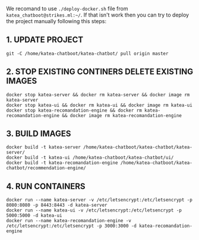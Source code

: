 
We recomand to use ```./deploy-docker.sh``` file from ```katea_chatboot@strikes.ml:~/```. If that isn't work then you can try to deploy the project manually following this steps:

## 1. UPDATE PROJECT
```
git -C /home/katea-chatboot/katea-chatbot/ pull origin master
```
## 2. STOP EXISTING CONTINERS DELETE EXISTING IMAGES
```
docker stop katea-server && docker rm katea-server && docker image rm katea-server
docker stop katea-ui && docker rm katea-ui && docker image rm katea-ui
docker stop katea-recomandation-engine && docker rm katea-recomandation-engine && docker image rm katea-recomandation-engine
```
## 3. BUILD IMAGES
```
docker build -t katea-server /home/katea-chatboot/katea-chatbot/katea-server/
docker build -t katea-ui /home/katea-chatboot/katea-chatbot/ui/
docker build -t katea-recomandation-engine /home/katea-chatboot/katea-chatbot/recommendation-engine/
```
## 4. RUN CONTAINERS
```
docker run --name katea-server -v /etc/letsencrypt:/etc/letsencrypt -p 8080:8080 -p 8443:8443 -d katea-server
docker run --name katea-ui -v /etc/letsencrypt:/etc/letsencrypt -p 5000:5000 -d katea-ui
docker run --name katea-recomandation-engine -v /etc/letsencrypt:/etc/letsencrypt -p 3000:3000 -d katea-recomandation-engine
```
